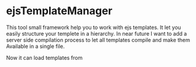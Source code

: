 # ejsTemplateManager

This tool small framework help you to work with ejs templates. It let you easily structure your templete in a hierarchy. In near future I want to add a server side compilation process to let all templates compile and make them Available in a single file.

Now it can load templates from <template>-tags or via name throu ajax. I want to make shure, to let this templateManager also work on NodeJS and as an template-Engine in Express. 
